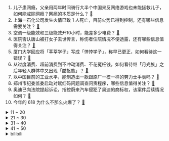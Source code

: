 1. 儿子患网瘾，父亲用两年时间骑行大半个中国来反网络游戏也未能拯救儿子，如何能戒除网瘾？网瘾的本质是什么？ [:link:](https://www.zhihu.com/question/538104603)
2. 上海一石化公司发生火情已致 1 人死亡，目前火势已得到控制，还有哪些信息需要关注？ [:link:](https://www.zhihu.com/question/538274272)
3. 空调一级能效和三级能效开10小时，能差多少电费？ [:link:](https://www.zhihu.com/question/329341284)
4. 医院否认唐山被打女子去世传言，称伤者住院情况不便透露，还有哪些信息值得关注？ [:link:](https://www.zhihu.com/question/538204212)
5. 厦门大学回应将「莘莘学子」写成「悻悻学子」，称早已更正，如何看待这一错误？ [:link:](https://www.zhihu.com/question/538032891)
6. 从过度消费、超前消费到不冲动消费、不花冤枉钱，如何看待继「月光族」之后年轻人群体中又出现「酷抠族」？ [:link:](https://www.zhihu.com/question/536263566)
7. 以中国目前的工业水平，能制造出一款跟原厂一模一样的劳力士手表吗？ [:link:](https://www.zhihu.com/question/523024862)
8. 郑州市纪委监委启动对赋红码问题调查问责程序，哪些信息值得关注？ [:link:](https://www.zhihu.com/question/538195999)
9. 奥迪已向法院提起诉讼，指控蔚来汽车侵犯了奥迪的商标权，该案件后续情况如何？ [:link:](https://www.zhihu.com/question/538042861)
10. 今年的 618 为什么不那么火爆了？ [:link:](https://www.zhihu.com/question/535618063)
<details>
<summary>11 ~ 20</summary>

11. 河南村镇银行一储户银行卡里只有 2 毛钱，但健康码还是红了 3天，健康码为啥会变红？和银行有关系吗？ [:link:](https://www.zhihu.com/question/537985026)
12. 上海一租客洗澡时意外身亡，房主判赔 110 万，如何从法律角度解读？租房双方分别需要履行哪些义务？ [:link:](https://www.zhihu.com/question/538106406)
13. 教育部宣布将「为就业困难毕业生推送三至五个岗位信息」，该举措可能会产生哪些影响？ [:link:](https://www.zhihu.com/question/538184576)
14. 如何看待马斯克对推特员工表示「希望达到 10 亿日活」「足够出色才配远程办公」「要向微信学习」？ [:link:](https://www.zhihu.com/question/538119011)
15. 「福建舰」有哪些技术突破值得关注？建造这样一艘航母对一个国家的工业技术水平有多高的要求？ [:link:](https://www.zhihu.com/question/538150505)
16. 为什么说在《乘风破浪》中王心凌表现的不自信？ [:link:](https://www.zhihu.com/question/537772974)
17. 国家统计局数据显示，5月社会消费品零售总额同比下降6.7%，如何解读这一数据？ [:link:](https://www.zhihu.com/question/537793902)
18. 21-22 NBA 勇士 4:2 击败凯尔特人夺得总冠军，库里荣获 FMVP，历史地位会有哪些变化？ [:link:](https://www.zhihu.com/question/538157331)
19. 我国第三艘航母「福建舰」于 6 月 17 日正式下水，有怎样的战略意义？有哪些信息值得关注？ [:link:](https://www.zhihu.com/question/538149575)
20. 全国多地取消常态化核酸检测或查验核酸证明，这意味着什么？ [:link:](https://www.zhihu.com/question/538123655)
</details>
<details>
<summary>21 ~ 30</summary>

21. 如何看待2022年第一季度国内手机市场份额，荣耀第1，年增长205%，OPPO和苹果位列2、3？ [:link:](https://www.zhihu.com/question/538193106)
22. 就业报到证将于 2023 年起取消，此举对高校毕业生有何影响？ [:link:](https://www.zhihu.com/question/532637132)
23. 想要孩子变得更好，是应该多要求孩子，还是多要求自己？ [:link:](https://www.zhihu.com/question/536809457)
24. 双语直播出圈，新东方在线半天暴涨近 60%，股价 5 天翻 5倍，友商们也暴涨，如何看待这一现象？ [:link:](https://www.zhihu.com/question/537988818)
25. 美联储近 30 年最大力度加息，美媒预警 「经济衰退」，美国的经济情况如何？这释放了哪些信息？ [:link:](https://www.zhihu.com/question/538007613)
26. 高考志愿填报花上万元是智商税吗？ [:link:](https://www.zhihu.com/question/537973474)
27. 4 月中国减持美债 362 亿美元，余额为 2010 年 6 月来新低，哪些信息值得关注？ [:link:](https://www.zhihu.com/question/538031392)
28. 6 月已经过一半了，现在开始准备考研英语来得及么，有哪些复习建议？ [:link:](https://www.zhihu.com/question/537972547)
29. 为什么欧美国家屋子里喜欢铺地毯，又不容易脏？ [:link:](https://www.zhihu.com/question/536656099)
30. 家长非要去实体店帮我买手机怎么办？ [:link:](https://www.zhihu.com/question/538176348)
</details>
<details>
<summary>31 ~ 40</summary>

31. 2000 预算，床垫怎么选？ [:link:](https://www.zhihu.com/question/294714397)
32. 四川农大男生进有女生的泳池潜水，校方回应称「没有男女泳池之分」，具体情况如何？ [:link:](https://www.zhihu.com/question/538037333)
33. 下雨天男子穿 8450 元 LV 鞋脚趾被染绿，如何评价此事，奢侈品这一情况是否正常？ [:link:](https://www.zhihu.com/question/537654914)
34. 边牧作为智力排名第一的狗，为什么很多人还是不愿意养？ [:link:](https://www.zhihu.com/question/329070571)
35. 取不出钱的河南村镇银行，背后还有多少秘密？ [:link:](https://www.zhihu.com/question/537152454)
36. 如何选购适合自己的耳机？ [:link:](https://www.zhihu.com/question/20141968)
37. 腾讯为何下架 QQ 影音所有版本？ [:link:](https://www.zhihu.com/question/537549298)
38. 如何看待美国报纸承认记者新闻造假，涉乌克兰危机、东京奥运会等领域？ [:link:](https://www.zhihu.com/question/538140585)
39. 我有cpa全科合格证了，为什么给八大投简历全都石沉大海了？ [:link:](https://www.zhihu.com/question/486751783)
40. 四川男子打急救电话 600 次发泄情绪，辱骂接线员 42 次，获刑 6 个月，有哪些警示作用？ [:link:](https://www.zhihu.com/question/537957226)
</details>
<details>
<summary>41 ~ 50</summary>

41. 报告显示超半数年轻人上段恋情不超过 1 年，3 年以上不足 20%，为什么细水长流的爱情不再常见? [:link:](https://www.zhihu.com/question/538142177)
42. 18 岁成人礼想要一个 iPad Pro 和笔过分吗？ [:link:](https://www.zhihu.com/question/536923616)
43. 蒸烤集成灶哪个牌子好？有哪些值得推荐? [:link:](https://www.zhihu.com/question/437836490)
44. 如何半年内快速提升英语口语和听力水平？ [:link:](https://www.zhihu.com/question/423789316)
45. 女子食用自制臭豆腐重度中毒进 ICU，为何会出现中毒？在自制食品时有哪些安全事项需要注意？ [:link:](https://www.zhihu.com/question/538027488)
46. 如何看待「婚庆公司网购 60 只花瓶用完就退货」？「 7 天无理由退货」的标准应当如何衡量？ [:link:](https://www.zhihu.com/question/538148666)
47. 为什么说上大学不谈一场恋爱是一种人生遗憾？ [:link:](https://www.zhihu.com/question/537786475)
48. 2022 LPL 夏季赛EDG 0:2 JDG，如何评价这场比赛？ [:link:](https://www.zhihu.com/question/538181160)
49. 甘肃兰州新区滨农科技爆炸事故中 6 名失联人员已全部遇难，还有哪些信息值得关注？ [:link:](https://www.zhihu.com/question/538233633)
50. 自考本科考试需要准备多久？ [:link:](https://www.zhihu.com/question/489590253)
</details><details>
<summary>bilibili</summary>

1. 我收了那么多年的小麦享受享受怎么了！ [:link:](//www.bilibili.com/video/BV1Lv4y1G7S8)
2. ⚡   梗 王 王 中 王   ⚡ [:link:](//www.bilibili.com/video/BV1zT41157n2)
3. 真人卡牌特效 大乱斗！ [:link:](//www.bilibili.com/video/BV1eY4y1g7An)
4. 久违了！今天给大家表演个大吉他版Bet On Me [:link:](//www.bilibili.com/video/BV1tv4y1g7c3)
5. 第一次体验云南烧烤，没想到根本无法对这个老板娘说“不”… [:link:](//www.bilibili.com/video/BV1334y157nL)
6. 绝命毒师安陵容 [:link:](//www.bilibili.com/video/BV1fZ4y1q7PA)
7. 第1集：近缘咬着未知客，凝望明眸为相思 [:link:](//www.bilibili.com/video/BV1fr4y137ix)
8. 皇 帝 蟹 天 花 板 [:link:](//www.bilibili.com/video/BV1nt4y1h7bD)
9. 003下水！我国第三艘航空母舰命名福建舰 [:link:](//www.bilibili.com/video/BV17v4y1g7pM)
10. 当代年轻人的两幅面孔 [:link:](//www.bilibili.com/video/BV11Y4y1W7EJ)
<details>
<summary>11 ~ 20</summary>

11. 反整蛊！假装在外面不经意叫女友一声“嫂子”？让她体验彻底社死！用女友的方法整她！ [:link:](//www.bilibili.com/video/BV1pt4y1h7Rp)
12. 【建议改成】爹 地 5 [:link:](//www.bilibili.com/video/BV1SZ4y1q7Mp)
13. 现场见证 "天王山之战" 勇士战胜凯尔特人！夺得NBA总决赛赛点！! [:link:](//www.bilibili.com/video/BV1pZ4y1v7aj)
14. 好的食材，往往只需要最复杂的处理... [:link:](//www.bilibili.com/video/BV1jt4y1h7Wo)
15. 《原神》角色演示-「久岐忍：百业通才」 [:link:](//www.bilibili.com/video/BV1mW4y1k7k9)
16. 爸爸视角告诉你 什么是儿子？ [:link:](//www.bilibili.com/video/BV1Da411L7g7)
17. 加拿大最有名的遗嘱是什么？【硬核狠人34】 [:link:](//www.bilibili.com/video/BV1eZ4y1q7SH)
18. 非必要，不浪漫 [:link:](//www.bilibili.com/video/BV1T341137iD)
19. 如果娱乐圈倒退20年？ [:link:](//www.bilibili.com/video/BV1Qr4y137VG)
20. 破解300万点赞的柠檬鸡爪酱汁配方！ [:link:](//www.bilibili.com/video/BV1kY4y1G7aw)
</details>
<details>
<summary>21 ~ 30</summary>

21. C4炸弹之天外飞仙！【C4快乐阴人流#29】 [:link:](//www.bilibili.com/video/BV1gS4y1v7YT)
22. 小当家都不敢这么做！！！ [:link:](//www.bilibili.com/video/BV1W94y1y7mj)
23. 世界首个！我们把沙漠圈起来了！ [:link:](//www.bilibili.com/video/BV1tT411G7ix)
24. 15OOO个泡泡，用针管画了幅梵高的星空图 [:link:](//www.bilibili.com/video/BV1NB4y1S7x4)
25. 约尔：我只教一次，看好了吉克耶格尔，球是这样投的 ！！ [:link:](//www.bilibili.com/video/BV1jL4y1N7QC)
26. 没丸了是吧！？ [:link:](//www.bilibili.com/video/BV1Fg411X7x8)
27. 约 尔 太 太，但 是 蹦 迪！ ❤️ 【咬人猫】 [:link:](//www.bilibili.com/video/BV1v94y127wr)
28. 【原创编曲】用725个音符，打一首《霍元甲》 [:link:](//www.bilibili.com/video/BV15B4y147Ec)
29. 机场取个超大快递什么体验？未来奥迪终于到国内了！ [:link:](//www.bilibili.com/video/BV1cL4y1K77B)
30. 《大学生讽高考生纳谏——大学篇》 [:link:](//www.bilibili.com/video/BV1Ag411R7fg)
</details>
<details>
<summary>31 ~ 40</summary>

31. 见公公VS见岳父的区别！ [:link:](//www.bilibili.com/video/BV1Fv4y1G7Bq)
32. 鸡汤来咯！ [:link:](//www.bilibili.com/video/BV1Ug411X7wp)
33. 在亚马逊雨林抓捕食人鱼！食人鱼真的会吃人吗？ [:link:](//www.bilibili.com/video/BV1iT41157Mc)
34. 探访古巴最贵餐厅！花2月工资吃饭什么体验？只接待外国人？ [:link:](//www.bilibili.com/video/BV1LU4y1X7Jg)
35. “人间治愈小猫咪” [:link:](//www.bilibili.com/video/BV1WB4y1S765)
36. 在印度想家了怎么办？吃点家乡的美食！ [:link:](//www.bilibili.com/video/BV1i3411g7m7)
37. 【时代少年团】《小炸的暑假生活》01.体能唤醒中 [:link:](//www.bilibili.com/video/BV1YB4y1S7xm)
38. 【原神/烟绯】HIP [:link:](//www.bilibili.com/video/BV1dg411Q7uH)
39. 韩红现身虚拟乐队音乐MV [:link:](//www.bilibili.com/video/BV1eY4y1G7uS)
40. 没有谁能比你更合我的拍 [:link:](//www.bilibili.com/video/BV17Y4y1s7u8)
</details>
<details>
<summary>41 ~ 50</summary>

41. 在骗子电脑运行“病毒”，看他什么反应.... [:link:](//www.bilibili.com/video/BV1uv4y1g7aQ)
42. 又是母慈子孝的一天 [:link:](//www.bilibili.com/video/BV1ZS4y1i7Nk)
43. 一场跨越百年的对话，我们要结婚啦 [:link:](//www.bilibili.com/video/BV1hY4y1G77G)
44. 我国第三艘航空母舰下水 命名“福建舰” [:link:](//www.bilibili.com/video/BV1U3411M7JW)
45. 报告老板！梦华录就该这样拍！！！ [:link:](//www.bilibili.com/video/BV1T341137Jq)
46. 温迪生日快乐~！【生日读信】 [:link:](//www.bilibili.com/video/BV1v3411M7K5)
47. 苍耳收割梯，笑死了 [:link:](//www.bilibili.com/video/BV18g41197pz)
48. 《 真 假 毛 毛 子 》 [:link:](//www.bilibili.com/video/BV1Vr4y1G7qT)
49. 古代银子是怎么找零的？方法不简单，但是却很粗暴！ [:link:](//www.bilibili.com/video/BV19a411L7CD)
50. 【原创动画短片】《怪美的》|容貌焦虑到极点的她竟然！？-暨南大学动画专业毕设短片 [:link:](//www.bilibili.com/video/BV1aU4y1X7aF)
</details>
<details>
<summary>51 ~ 60</summary>

51. 【徐静雨】勇士总冠军，库里夺得FMVP，小球王者诠释真正的领袖意义！ [:link:](//www.bilibili.com/video/BV1bL4y1A7Vr)
52. 中500万都没有他笑的开心！ [:link:](//www.bilibili.com/video/BV1rY4y137U8)
53. 不管结果如何，我努力过！ [:link:](//www.bilibili.com/video/BV1yr4y13776)
54. 大家好，我是上坂堇，正式开设B站账号啦！ [:link:](//www.bilibili.com/video/BV18Z4y1v7Pi)
55. 不装了各位 我有团队 [:link:](//www.bilibili.com/video/BV17B4y147Rj)
56. 这个夏天，因为有你充满活力！ [:link:](//www.bilibili.com/video/BV1eZ4y1q7LZ)
57. b站粉丝总和快2千万的up主在一起吃饭会是什么场面 [:link:](//www.bilibili.com/video/BV1SY411K7MW)
58. 我算出了路飞的手臂极限有多长？b站第一人 [:link:](//www.bilibili.com/video/BV1hL4y1N7Sc)
59. 铲屎官炫耀他家狗速度很快...网友：狗？哪有狗？ [:link:](//www.bilibili.com/video/BV123411g7Vv)
60. 我写毕业论文： [:link:](//www.bilibili.com/video/BV1PB4y1S7w8)
</details>
<details>
<summary>61 ~ 70</summary>

61. 【史国良】用乾隆纸、乾隆墨、乾隆朱砂一起画张画会是什么效果？你们想看的来啦！紧张得章都印反了 [:link:](//www.bilibili.com/video/BV1iA4y1R7qK)
62. 电子厂餐馆  厨子探店¥359 [:link:](//www.bilibili.com/video/BV1nY4y1g75N)
63. 【于赓哲说历史】古代官妓如何从良，从良后能不能当正妻？官员和官妓私通违法吗？ [:link:](//www.bilibili.com/video/BV1GY411T7ey)
64. 【莓用良品】智能电竞床 爱躺才会赢！ [:link:](//www.bilibili.com/video/BV1vt4y1h7sD)
65. 建议改成：去世小手套 [:link:](//www.bilibili.com/video/BV19S4y1e7kc)
66. 【夏日放映节】原神双子手书—𝒍𝒂 𝒄𝒐𝒍𝒑𝒂 è 𝒊𝒏𝒆𝒗𝒊𝒕𝒂𝒃𝒊𝒍𝒆 [:link:](//www.bilibili.com/video/BV1gB4y1s7QF)
67. 猎豹捕获小羚羊竟另有所图，结果出人意料 [:link:](//www.bilibili.com/video/BV1z94y117d4)
68. 梦 中 人 【薛凯琪刘恋】 [:link:](//www.bilibili.com/video/BV1k34y15798)
69. 这只猫咪帮主人拿到了央美毕业展 一等奖！ [:link:](//www.bilibili.com/video/BV1v94y127u2)
70. 《鸣潮》技术性测试 | 启程 [:link:](//www.bilibili.com/video/BV1z3411M7Sy)
</details>
<details>
<summary>71 ~ 80</summary>

71. 好家伙！橘猫碰瓷城管小姐姐，竟还把小猫往城管局里叼？ [:link:](//www.bilibili.com/video/BV1xY411T7Ms)
72. 间谍过家家在日本基本随处可见了 [:link:](//www.bilibili.com/video/BV1RB4y1S7Ta)
73. 走过逆境，又见繁星！2022勇士夺冠混剪 [:link:](//www.bilibili.com/video/BV1na411s7DT)
74. 福建舰下水！全解电磁弹射003航母 [:link:](//www.bilibili.com/video/BV1at4y1h7Uy)
75. 谈判名场面：赎金要太少了警察不信，要不再加点儿？【阅片无数Ⅱ 48】 [:link:](//www.bilibili.com/video/BV1X94y127ms)
76. 学钢琴1秒 vs 10年 [:link:](//www.bilibili.com/video/BV1N94y127BA)
77. 你这本草纲目有问题啊 [:link:](//www.bilibili.com/video/BV1xT41157bq)
78. 《明日方舟》EP - 行文之韵 [:link:](//www.bilibili.com/video/BV1Sr4y137rC)
79. 这一笑，把功德全笑没了 [:link:](//www.bilibili.com/video/BV1eY411K71r)
80. 小动物们，每天都很开心 [:link:](//www.bilibili.com/video/BV1s94y1276T)
</details>
<details>
<summary>81 ~ 90</summary>

81. 邻家有女初长成，力拔山兮气盖世 [:link:](//www.bilibili.com/video/BV1ir4y137Qq)
82. 【罗翔】结婚前要告知对方有无卖淫嫖娼记录？读评论#16 [:link:](//www.bilibili.com/video/BV14r4y137AR)
83. 《原神》 豪鼓祭演缺少最好的歌曲所以我做了这个 [:link:](//www.bilibili.com/video/BV1Ut4y1H7QN)
84. 我还是喜欢老板刚开始那桀骜不驯的样子 [:link:](//www.bilibili.com/video/BV1uB4y1S7bP)
85. 活了11331天的宝宝，生日愿望竟是...... [:link:](//www.bilibili.com/video/BV1B3411g73W)
86. 【尘影余音】LE-EX-1至LE-EX-8突袭 摆完挂机 简单好抄（持续更新中） [:link:](//www.bilibili.com/video/BV1NN4y137Yw)
87. 求求你别卷了！这玩意在校门口卖10元真不贵… [:link:](//www.bilibili.com/video/BV123411M7pf)
88. 《宝，营业啦》 [:link:](//www.bilibili.com/video/BV1nU4y1X79t)
89. 可以助力我的梦想吗？妈妈说我有了1000个赞就给我买一个大小适合吉他 [:link:](//www.bilibili.com/video/BV16S4y1e7Uk)
90. 小伙在家自制鱿鱼串，据说卖一块钱一串就能直接在贵阳买房 [:link:](//www.bilibili.com/video/BV11r4y1379w)
</details>
<details>
<summary>91 ~ 100</summary>

91. 【小峰】原神首位满级脑瘫少年 愿大家都不会困于无风之地 [:link:](//www.bilibili.com/video/BV1Mr4y137Lq)
92. 【原神夏日放映节】爱月之城🌙【微群像】 [:link:](//www.bilibili.com/video/BV1B3411g7av)
93. 骑行新藏线，艰难翻越麻扎达坂，摸黑赶路结果被困在峡谷之中 [:link:](//www.bilibili.com/video/BV1pY411T7cA)
94. 《论怎么当一个好爸爸》 [:link:](//www.bilibili.com/video/BV1NY411T7X9)
95. 带生病的流浪猫去医院，却发现它怀孕了… [:link:](//www.bilibili.com/video/BV1W34y157AF)
96. 【嘿，别发呆啦】跟上节奏，哥们！ [:link:](//www.bilibili.com/video/BV14U4y1X7qd)
97. 用鲣鱼做一把刀会是什么体验？带着它去参加锻刀大赛能夺冠吗？ [:link:](//www.bilibili.com/video/BV1iY4y1g77J)
98. 千万不要随便帮孩子做衣服 [:link:](//www.bilibili.com/video/BV1qr4y1V7RR)
99. 林小北云顶之弈：冷门T1运营阵容，幻境迭嘉，成型保底前2！云顶S7上分套路阵容教学！巨龙之境！金铲铲巨龙之巢！【100期】 [:link:](//www.bilibili.com/video/BV1kv4y1g79S)
100. 大家切记 东西咱能不买就不买 能白嫖就白嫖 [:link:](//www.bilibili.com/video/BV1bg41197Lo)
</details></details>
